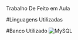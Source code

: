 Trabalho De Feito em Aula

#Linguagens Utilizadas


#Banco Utilizado
![MySQL](https://img.shields.io/badge/MySQL-00000F?style=for-the-badge&logo=mysql&logoColor=white)